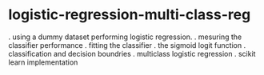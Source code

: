 # logistic-regression-multi-class-reg

. using a dummy dataset performing logistic regression. 
. mesuring the classifier performance
. fitting the classifier 
. the sigmoid logit function 
. classification and decision boundries 
. multiclass logistic regression 
. scikit learn implementation 
